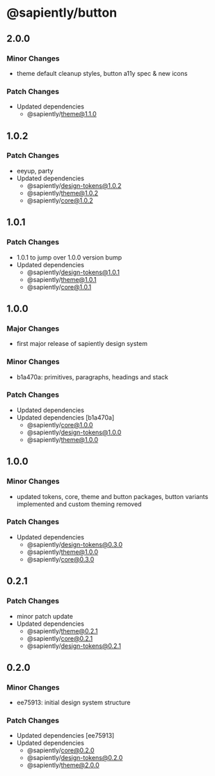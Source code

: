 # @sapiently/button

## 2.0.0

### Minor Changes

- theme default cleanup styles, button a11y spec & new icons

### Patch Changes

- Updated dependencies
  - @sapiently/theme@1.1.0

## 1.0.2

### Patch Changes

- eeyup, party
- Updated dependencies
  - @sapiently/design-tokens@1.0.2
  - @sapiently/theme@1.0.2
  - @sapiently/core@1.0.2

## 1.0.1

### Patch Changes

- 1.0.1 to jump over 1.0.0 version bump
- Updated dependencies
  - @sapiently/design-tokens@1.0.1
  - @sapiently/theme@1.0.1
  - @sapiently/core@1.0.1

## 1.0.0

### Major Changes

- first major release of sapiently design system

### Minor Changes

- b1a470a: primitives, paragraphs, headings and stack

### Patch Changes

- Updated dependencies
- Updated dependencies [b1a470a]
  - @sapiently/core@1.0.0
  - @sapiently/design-tokens@1.0.0
  - @sapiently/theme@1.0.0

## 1.0.0

### Minor Changes

- updated tokens, core, theme and button packages, button variants implemented and custom theming removed

### Patch Changes

- Updated dependencies
  - @sapiently/design-tokens@0.3.0
  - @sapiently/theme@1.0.0
  - @sapiently/core@0.3.0

## 0.2.1

### Patch Changes

- minor patch update
- Updated dependencies
  - @sapiently/theme@0.2.1
  - @sapiently/core@0.2.1
  - @sapiently/design-tokens@0.2.1

## 0.2.0

### Minor Changes

- ee75913: initial design system structure

### Patch Changes

- Updated dependencies [ee75913]
- Updated dependencies
  - @sapiently/core@0.2.0
  - @sapiently/design-tokens@0.2.0
  - @sapiently/theme@2.0.0
